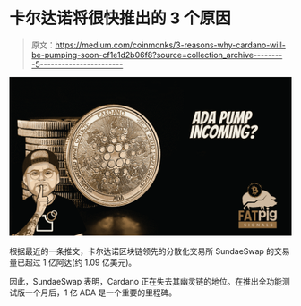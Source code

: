 # 卡尔达诺将很快推出的 3 个原因

> 原文：<https://medium.com/coinmonks/3-reasons-why-cardano-will-be-pumping-soon-cf1e1d2b06f8?source=collection_archive---------5----------------------->

![](img/e4bee5a19c5270df2af9f7862cdbcecc.png)

根据最近的一条推文，卡尔达诺区块链领先的分散化交易所 SundaeSwap 的交易量已超过 1 亿阿达(约 1.09 亿美元)。

因此，SundaeSwap 表明，Cardano 正在失去其幽灵链的地位。在推出全功能测试版一个月后，1 亿 ADA 是一个重要的里程碑。